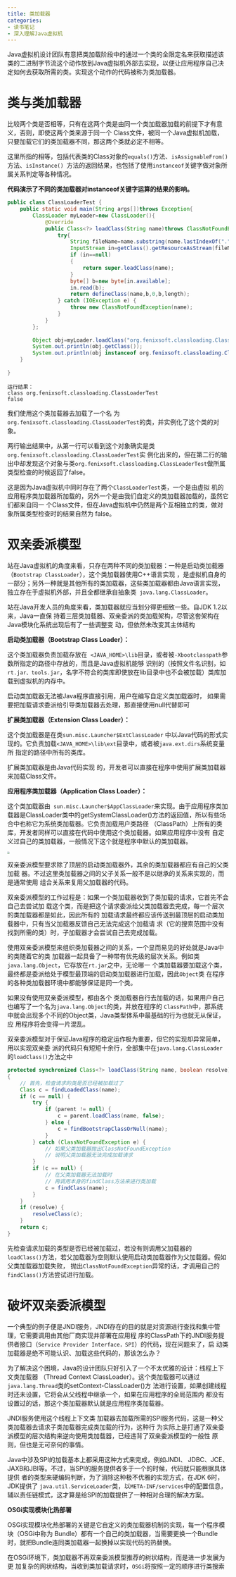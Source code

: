 ```yaml
---
title: 类加载器
categories: 
- 读书笔记
- 深入理解Java虚拟机
---
```


Java虚拟机设计团队有意把类加载阶段中的通过一个类的全限定名来获取描述该类的二进制字节流这个动作放到Java虚拟机外部去实现，以便让应用程序自己决定如何去获取所需的类。实现这个动作的代码被称为类加载器。

# 类与类加载器

比较两个类是否相等，只有在这两个类是由同一个类加载器加载的前提下才有意义，否则，即使这两个类来源于同一个 Class文件，被同一个Java虚拟机加载，只要加载它们的类加载器不同，那这两个类就必定不相等。

这里所指的相等，包括代表类的Class对象的`equals()`方法、`isAssignableFrom()`方法、`isInstance() `方法的返回结果，也包括了使用`instanceof`关键字做对象所属关系判定等各种情况。

**代码演示了不同的类加载器对instanceof关键字运算的结果的影响。**

```java
public class ClassLoaderTest {
    public static void main(String args[])throws Exception{
		ClassLoader myLoader=new ClassLoader(){
			@Override
			public Class<?> loadClass(String name)throws ClassNotFoundException{
				try{
					String fileName=name.substring(name.lastIndexOf(".")+1)+".class";
					InputStream in=getClass().getResourceAsStream(fileName);
					if (in==null)
					{
						return super.loadClass(name);
					}
					byte[] b=new byte[in.available];
					in.read(b);
					return defineClass(name,b,0,b,length);
				} catch (IOException e) {
					throw new ClassNotFoundException(name);
				}
			}
		};
 
		Object obj=myLoader.loadClass("org.fenixsoft.classloading.ClassLoaderTest").newInstance();
		System.out.println(obj.getClass());
		System.out.println(obj instanceof org.fenixsoft.classloading.ClassLoaderTest);
	}
 
}
```

```
运行结果：
class org.fenixsoft.classloading.ClassLoaderTest
false
```

我们使用这个类加载器去加载了一个名 为`org.fenixsoft.classloading.ClassLoaderTest`的类，并实例化了这个类的对象。

两行输出结果中，从第一行可以看到这个对象确实是类`org.fenixsoft.classloading.ClassLoaderTest`实 例化出来的，但在第二行的输出中却发现这个对象与类`org.fenixsoft.classloading.ClassLoaderTest`做所属 类型检查的时候返回了false。

这是因为Java虚拟机中同时存在了两个`ClassLoaderTest`类，一个是由虚拟 机的应用程序类加载器所加载的，另外一个是由我们自定义的类加载器加载的，虽然它们都来自同一 个Class文件，但在Java虚拟机中仍然是两个互相独立的类，做对象所属类型检查时的结果自然为 false。

# 双亲委派模型

站在Java虚拟机的角度来看，只存在两种不同的类加载器：一种是启动类加载器（`Bootstrap ClassLoader`），这个类加载器使用C++语言实现 ，是虚拟机自身的一部分；另外一种就是其他所有的类加载器，这些类加载器都由Java语言实现，独立存在于虚拟机外部，并且全都继承自抽象类` java.lang.ClassLoader`。

站在Java开发人员的角度来看，类加载器就应当划分得更细致一些。自JDK 1.2以来，Java一直保 持着三层类加载器、双亲委派的类加载架构，尽管这套架构在Java模块化系统出现后有了一些调整变 动，但依然未改变其主体结构

**启动类加载器（Bootstrap Class Loader）：**

这个类加载器负责加载存放在` <JAVA_HOME>\lib`目录，或者被`-Xbootclasspath`参数所指定的路径中存放的，而且是Java虚拟机能够 识别的（按照文件名识别，如`rt.jar、tools.jar`，名字不符合的类库即使放在lib目录中也不会被加载）类库加载到虚拟机的内存中。

启动类加载器无法被Java程序直接引用，用户在编写自定义类加载器时， 如果需要把加载请求委派给引导类加载器去处理，那直接使用null代替即可

**扩展类加载器（Extension Class Loader）：**

这个类加载器是在类`sun.misc.Launcher$ExtClassLoader` 中以Java代码的形式实现的。它负责加载`<JAVA_HOME>\lib\ext`目录中，或者被`java.ext.dirs`系统变量所 指定的路径中所有的类库。

扩展类加载器是由Java代码实现 的，开发者可以直接在程序中使用扩展类加载器来加载Class文件。 

**应用程序类加载器（Application Class Loader）：**

这个类加载器由` sun.misc.Launcher$AppClassLoader`来实现。由于应用程序类加载器是ClassLoader类中的getSystemClassLoader()方法的返回值，所以有些场合中也称它为系统类加载器。它负责加载用户类路径 （ClassPath）上所有的类库，开发者同样可以直接在代码中使用这个类加载器。如果应用程序中没有 自定义过自己的类加载器，一般情况下这个就是程序中默认的类加载器。

<img src="https://xiaoflyfish.oss-cn-beijing.aliyuncs.com/image/20201216232010.png" style="zoom:33%;" />

双亲委派模型要求除了顶层的启动类加载器外，其余的类加载器都应有自己的父类加载 器。不过这里类加载器之间的父子关系一般不是以继承的关系来实现的，而是通常使用 组合关系来复用父加载器的代码。

双亲委派模型的工作过程是：如果一个类加载器收到了类加载的请求，它首先不会自己去尝试加 载这个类，而是把这个请求委派给父类加载器去完成，每一个层次的类加载器都是如此，因此所有的 加载请求最终都应该传送到最顶层的启动类加载器中，只有当父加载器反馈自己无法完成这个加载请 求（它的搜索范围中没有找到所需的类）时，子加载器才会尝试自己去完成加载。

使用双亲委派模型来组织类加载器之间的关系，一个显而易见的好处就是Java中的类随着它的类 加载器一起具备了一种带有优先级的层次关系。例如类`java.lang.Object`，它存放在`rt.jar`之中，无论哪一 个类加载器要加载这个类，最终都是委派给处于模型最顶端的启动类加载器进行加载，因此`Object`类 在程序的各种类加载器环境中都能够保证是同一个类。

如果没有使用双亲委派模型，都由各个 类加载器自行去加载的话，如果用户自己也编写了一个名为`java.lang.Object`的类，并放在程序的 `ClassPath`中，那系统中就会出现多个不同的Object类，Java类型体系中最基础的行为也就无从保证，应 用程序将会变得一片混乱。

双亲委派模型对于保证Java程序的稳定运作极为重要，但它的实现却异常简单，用以实现双亲委 派的代码只有短短十余行，全部集中在`java.lang.ClassLoader`的`loadClass()`方法之中

```java
protected synchronized Class<?> loadClass(String name, boolean resolve) throws ClassNotFoundException
{
    // 首先，检查请求的类是否已经被加载过了
    Class c = findLoadedClass(name);
    if (c == null) {
        try {
            if (parent != null) {
            	c = parent.loadClass(name, false);
            } else {
            	c = findBootstrapClassOrNull(name);
            }
        } catch (ClassNotFoundException e) {
            // 如果父类加载器抛出ClassNotFoundException
            // 说明父类加载器无法完成加载请求
        }
        if (c == null) {
            // 在父类加载器无法加载时
            // 再调用本身的findClass方法来进行类加载
            c = findClass(name);
        }
    }
    if (resolve) {
    	resolveClass(c);
    }
    return c;
}
```

先检查请求加载的类型是否已经被加载过，若没有则调用父加载器的` loadClass()`方法，若父加载器为空则默认使用启动类加载器作为父加载器。假如父类加载器加载失败， 抛出`ClassNotFoundException`异常的话，才调用自己的`findClass()`方法尝试进行加载。

# 破坏双亲委派模型

一个典型的例子便是JNDI服务，JNDI存在的目的就是对资源进行查找和集中管理，它需要调用由其他厂商实现并部署在应用程 序的ClassPath下的JNDI服务提供者接口（`Service Provider Interface，SPI`）的代码，现在问题来了，启 动类加载器是绝不可能认识、加载这些代码的，那该怎么办？

为了解决这个困境，Java的设计团队只好引入了一个不太优雅的设计：线程上下文类加载器 （Thread Context ClassLoader）。这个类加载器可以通过`java.lang.Thread`类的setContext-ClassLoader()方 法进行设置，如果创建线程时还未设置，它将会从父线程中继承一个，如果在应用程序的全局范围内 都没有设置过的话，那这个类加载器默认就是应用程序类加载器。

JNDI服务使用这个线程上下文类 加载器去加载所需的SPI服务代码，这是一种父类加载器去请求子类加载器完成类加载的行为，这种行 为实际上是打通了双亲委派模型的层次结构来逆向使用类加载器，已经违背了双亲委派模型的一般性 原则，但也是无可奈何的事情。

Java中涉及SPI的加载基本上都采用这种方式来完成，例如JNDI、 JDBC、JCE、JAXB和JBI等。不过，当SPI的服务提供者多于一个的时候，代码就只能根据具体提供 者的类型来硬编码判断，为了消除这种极不优雅的实现方式，在JDK 6时，JDK提供了 `java.util.ServiceLoader`类，以`META-INF/services`中的配置信息，辅以责任链模式，这才算是给SPI的加载提供了一种相对合理的解决方案。

**OSGi实现模块化热部署**

OSGi实现模块化热部署的关键是它自定义的类加载器机制的实现，每一个程序模块（OSGi中称为 Bundle）都有一个自己的类加载器，当需要更换一个Bundle时，就把Bundle连同类加载器一起换掉以实现代码的热替换。

在OSGi环境下，类加载器不再双亲委派模型推荐的树状结构，而是进一步发展为更 加复杂的网状结构，当收到类加载请求时，`OSGi`将按照一定的顺序进行类搜索